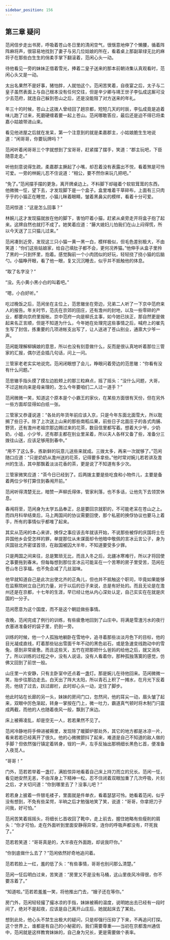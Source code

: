 ```yaml
---
sidebar_position: 156
---
```


## 第三章 **疑问**

范闲信步走出书房，呼吸着苍山冬日里的清闲空气，很惬意地伸了个懒腰，循着阵阵麻将声，很容易地找到了妻子与另几位姑娘的所在，看着桌上那副翠绿无比的麻将子在那些白生生的俏柔手掌下翻滚着，范闲心头一动。

待他看见一旁的妹妹正借着雪光，捧着二皇子送来的那本前朝诗集认真观看时，范闲心头又是一动。

太出名果然不是好事，猪怕胖，人就怕这个。范闲苦笑着，自夜宴之后，太子与二皇子虽然表面上与自己根本没有任何交往，但是辛少卿与靖王世子李弘成这厮可没少去范府，就连自己躲到苍山之后，还是没能阻了对方送来的年礼。

年三十的时候，苍山上这拨人曾经回了趟京都，短短几天的时辰，李弘成竟是追着味儿跑了过来，死磨硬缠着要一起上苍山。范闲哪敢答应，最后还是迫不得已将柔嘉小姑娘带进山来。

看见他进屋之后就在发呆，第一个注意到的就是柔嘉郡主，小姑娘脆生生地说道：“闲哥哥，你要玩牌吗？”

范闲听着闲哥哥三个字就想到了宝哥哥，赶紧摆了摆手，笑道：“郡主玩吧，下臣随意走走。”

听他刻意说得生疏，柔嘉郡主撅起了小嘴，却忍着没有表露出不悦，看着煞是可怜可爱。一旁的林婉儿忍不住说道：“相公，要不然你来玩几把吧。”

“免了。”范闲摆手摆的更急，离开牌桌边上。不料脚下却碰着个软软茸茸的东西，他微微一怔，望下去，才发现脚下是一个盒子。盒里堆着干草碎布，上面有三只肉乎乎的小猫正在睡觉，小猫儿眯着眼睛，皱着黑鼻尖的模样，看着十分可爱。

范闲惊道：“这是怎么回事？”

林婉儿这才发现猫就放在他的脚下，害怕吓着小猫，赶紧从桌旁走开将盒子抱了起来。这牌自然也就打不成了。她笑着应道：“藤大媳妇儿怕我们在山上闷得慌，所以今天送了三只猫儿过来。”

范闲凑到近旁，发现这三只小猫一黄一黑一白，模样极似，但毛色差别极大，不由笑道：“你们这些姑娘家，给自己填肚子都不会，更何况养猫。”他伸手从盒子里拎了黑的一只到怀里，抱着。感觉胸前一个小肉团似的好玩，轻轻挠了挠小猫的后脑勺。小猫睁开眼，看了他一眼，复又沉沉睡去，似乎并不抵触他的体息。

“取了名字没？”

“没。先小黄小黑小白的叫着吧。”

“嗯，小白好听。”

吃过晚饭之后，范闲坐在主位上，范思辙坐在旁边，兄弟二人听了一下京中范府来人的报告。年关时节，范氏在京郊的田庄，还有澹州的封地，以及一些零碎的产业，都要向京府里报帐。京中范府一向是柳氏主事，如今她已扶正，那自然更是做起来名正言顺，但是不知道为什么，今年她在处理完这些事情之后，喊府上的崔先生写了封信，拣重要的几项进帐支出写了，让人送进了苍山别业，通禀大少爷一声。

范闲能理解柳姨娘的意思，所以也没有刻意做什么，反而是很认真地听着那位三管家的汇报，偶尔还会插几句话，问上一问。

三管家老老实实地说完。范闲闭眼想了会儿，睁眼问着旁边的范思辙：“你看有没有什么问题。”

范思辙手指头摸了摸左边脸颊上的那三粒麻点，摇了摇头：“没什么问题，大哥，不过这帐向来是母亲理的，怎么今年要咱们二人过一道手？”

范闲微微一笑，知道这个原本是个小霸王的家伙，在某些方面很有天份，但在另外一些方面却显得如白纸一张。

三管家又恭谨说道：“各处的年货年前应该入京，只是今年东面北面雪大，所以耽搁了些日子。除了上次送上山来的那些南稻瓜果，前些日子北面庄子的各式肉脯、野货，还有澹州老祖宗那边赐过来的花茶，数目信里都写着。想着大少爷，少奶奶，小姐，小少爷，还有郡主都在别业里呆着，所以夫人各样又备了些，准备分三拨往山送，应该足够用到春中。”

“用不了这么多，拣新鲜的玩意儿送些来就成。三拨太多，再来一次就够了。”范闲随口应道：“只是奶奶从澹州送的花茶，记得要多拿些。”他时常对婉儿若若讲及澹州的生活，其中那飘着淡淡花香的茶，更是说了不知道有多少次。

三管家微笑应道：“茶今日已经到了。后两拨主要是些吃食和小物件儿，主要是备着两位少爷打算住到春闱开前。”

范闲听得清楚无比，暗赞一声柳氏得体，管家利落，也不多话，让他先下去领赏休息。

春闱将至，范闲身为太学五品奉正，总是要回京就职的，不可能老呆在苍山之上。而四月科举结束后，马上两国间的协议需要回使，那个私密的换俘协议也要马上着手，所有的事情似乎都堆了起来。

其实从范闲的本心来讲，换俘之事应该去年就该开始，不说那些被俘的庆国将士在异国他乡会受怎样的罪，单提那位从未谋面却令他暗中敬佩的言冰云言公子，身为庆国驻北齐密谍首领，在敌国被囚大半年，不知道要受多少罪。

只是两国之间来往，总是繁琐无比，而且入冬之后，北疆冰寒难行，所以才将回使之事要拖到春末。但每每想到那位言冰云可能呆在一个苦寒的房子里受苦，范闲在苍山冬日享福，也不免会减了几丝滋味。

他早就知道自己是此次出使北齐的正角儿，但也并不抵触这个职司，毕竟如果能够在监察院树立自己的力量，对于以后的日子来说，总是有好处的。而且无论是在澹州还是在京都，十七年的生涯，早已经让他从内心深处认定，自己实实在在就是庆国的一分子。

范闲愿意为这个国度，而不是这个朝廷做些事情。

夜晚，范闲完成了例行的训练，有些疲惫地回到了山庄中。将满是雪渣污水的夜行衣塞进准备好的袋子里，扔到一旁。

训练的时候，他一个人孤独地躺卧在雪地中，追寻着那些淡淡月色下的目标，他的目光凝成直线，盯着那些钻出雪面千年不动的黑色岩石，或是急速变线跑动中的雪兔，感到非常疲惫。而且这些天，五竹在把那把什么爸妈的给他之后，就又消失了。所以训练的过程之中，没有人说话，没有人看着你，那种孤独落寞的感觉，仿佛又回到了前世一般。

山庄里一片安静，只有主卧室中还点着一盏灯。那是婉儿在待他回来。范闲微微一笑，抬步往那边走去。白天出了阵大太阳，所以青石上积了一摊水，在月光下反着亮，他绕了过去，跃过廊栏，此时却心头一动，定住了脚步。

他此时站在长廊的另一头，妹妹的房间门口，忽然间，他的耳尖一动，眉头皱了起来，双眼中厉色渐起，转身一掌按在门上，微一吐力，霸道真气顿时将木制门闩震成两截，而他的人也随着夜风一般，飘到了床边。

床上被褥凌乱，却是空无一人，若若果然不见了。

范闲冷静地将手伸进被褥里，发现除了暖脚炉那处外，其它的地方都是冰凉一片，看来若若已经离开了很久。他的心微微颤抖了起来，难道是自己不知道的敌人做的手脚？但依然强行镇定着转身，锃的一声，左手反抽出那柄细长黑色匕首，便准备入夜觅人。

“哥哥！”

门外，范若若举着一盏灯，满脸惊异地看着自己床上持刀而立的兄长。范闲一怔，看见她安然无恙，不由浑身上下精神一松，忍不住闭着双眼加重了几次呼吸，片刻之后，才关切问道：“你到哪里去了？没事儿吧？”

若若身上披着一件银毛褛子，里面就是件单衣，看着瑟瑟可怜。她看着范闲，似乎没有想到，不免有些呆愕，半晌之后才勉强地笑了笑，说道：“哥哥，你拿把刀子问我，好可怕。”

范闲苦笑着摇摇头，将细长匕首收回了靴中，走上前去，握住她略有些瘦削的肩头：“你才可怕，走在外面听到里面安静得异常，连你的呼吸声都没有，吓死我了。”

范若若笑道：“哥哥真是的，大半夜在外面跑，却说我吓你。”

“你到底做什么去了？”范闲依然好奇地追问着。

范若若脸上一红，羞的低了头：“有些事情，哥哥也别问那么清楚。”

范闲一怔后明白过来，苦笑道：“房里又不是没有马桶，这山里夜风冷得很，你不要冻着了。”

“知道啦。”范若若羞羞一笑，将他推出门去，“嫂子还在等你。”

房门外，范闲轻轻撮了撮冰凉的手指，妹妹被褥的温度，说明她出去已经有一段时间了，绝对不是起夜，应该是自己离开山庄后，她就起床去了某处。

想到此处，他心头不禁生出极大的疑问，只是却强行压抑了下来，不再追问打探。这个世界上，谁都是有自己的小秘密的，我们需要尊重——当初在京都澹州通信中，范闲就是这样教育妹妹的，自己身为兄长，更是需要做个表率。


